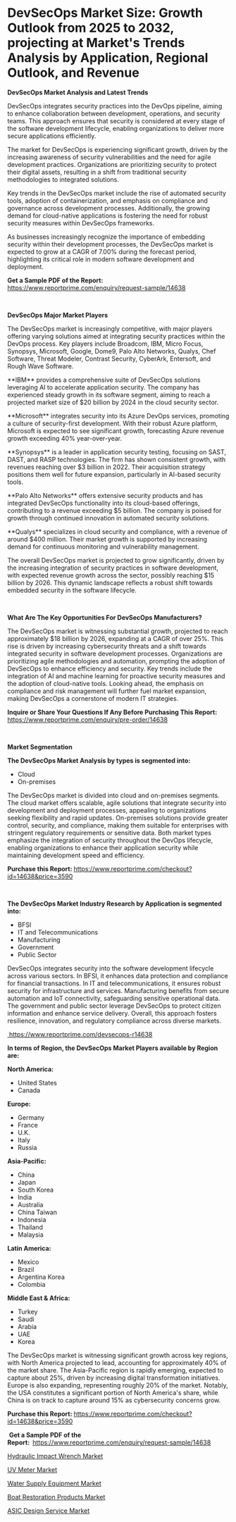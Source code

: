 <p><h1>DevSecOps Market Size: Growth Outlook from 2025 to 2032, projecting at Market's Trends Analysis by Application, Regional Outlook, and Revenue</h1></p><p><strong>DevSecOps Market Analysis and Latest Trends</strong></p>
<p><p>DevSecOps integrates security practices into the DevOps pipeline, aiming to enhance collaboration between development, operations, and security teams. This approach ensures that security is considered at every stage of the software development lifecycle, enabling organizations to deliver more secure applications efficiently. </p><p>The market for DevSecOps is experiencing significant growth, driven by the increasing awareness of security vulnerabilities and the need for agile development practices. Organizations are prioritizing security to protect their digital assets, resulting in a shift from traditional security methodologies to integrated solutions. </p><p>Key trends in the DevSecOps market include the rise of automated security tools, adoption of containerization, and emphasis on compliance and governance across development processes. Additionally, the growing demand for cloud-native applications is fostering the need for robust security measures within DevSecOps frameworks. </p><p>As businesses increasingly recognize the importance of embedding security within their development processes, the DevSecOps market is expected to grow at a CAGR of 7.00% during the forecast period, highlighting its critical role in modern software development and deployment.</p></p>
<p><strong>Get a Sample PDF of the Report:&nbsp;</strong> <a href="https://www.reportprime.com/enquiry/request-sample/14638?utm_campaign=2566&utm_medium=2&utm_source=Github&utm_content=ia&utm_term=20032025&utm_id=devsecops">https://www.reportprime.com/enquiry/request-sample/14638</a></p>
<p>&nbsp;</p>
<p><strong>DevSecOps Major Market Players</strong></p>
<p><p>The DevSecOps market is increasingly competitive, with major players offering varying solutions aimed at integrating security practices within the DevOps process. Key players include Broadcom, IBM, Micro Focus, Synopsys, Microsoft, Google, Dome9, Palo Alto Networks, Qualys, Chef Software, Threat Modeler, Contrast Security, CyberArk, Entersoft, and Rough Wave Software.</p><p>**IBM** provides a comprehensive suite of DevSecOps solutions leveraging AI to accelerate application security. The company has experienced steady growth in its software segment, aiming to reach a projected market size of $20 billion by 2024 in the cloud security sector.</p><p>**Microsoft** integrates security into its Azure DevOps services, promoting a culture of security-first development. With their robust Azure platform, Microsoft is expected to see significant growth, forecasting Azure revenue growth exceeding 40% year-over-year.</p><p>**Synopsys** is a leader in application security testing, focusing on SAST, DAST, and RASP technologies. The firm has shown consistent growth, with revenues reaching over $3 billion in 2022. Their acquisition strategy positions them well for future expansion, particularly in AI-based security tools.</p><p>**Palo Alto Networks** offers extensive security products and has integrated DevSecOps functionality into its cloud-based offerings, contributing to a revenue exceeding $5 billion. The company is poised for growth through continued innovation in automated security solutions.</p><p>**Qualys** specializes in cloud security and compliance, with a revenue of around $400 million. Their market growth is supported by increasing demand for continuous monitoring and vulnerability management.</p><p>The overall DevSecOps market is projected to grow significantly, driven by the increasing integration of security practices in software development, with expected revenue growth across the sector, possibly reaching $15 billion by 2026. This dynamic landscape reflects a robust shift towards embedded security in the software lifecycle.</p></p>
<p>&nbsp;</p>
<p><strong>What Are The Key Opportunities For DevSecOps Manufacturers?</strong></p>
<p><p>The DevSecOps market is witnessing substantial growth, projected to reach approximately $18 billion by 2026, expanding at a CAGR of over 25%. This rise is driven by increasing cybersecurity threats and a shift towards integrated security in software development processes. Organizations are prioritizing agile methodologies and automation, prompting the adoption of DevSecOps to enhance efficiency and security. Key trends include the integration of AI and machine learning for proactive security measures and the adoption of cloud-native tools. Looking ahead, the emphasis on compliance and risk management will further fuel market expansion, making DevSecOps a cornerstone of modern IT strategies.</p></p>
<p><strong>Inquire or Share Your Questions If Any Before Purchasing This Report:</strong> <a href="https://www.reportprime.com/enquiry/pre-order/14638?utm_campaign=2566&utm_medium=2&utm_source=Github&utm_content=ia&utm_term=20032025&utm_id=devsecops">https://www.reportprime.com/enquiry/pre-order/14638</a></p>
<p>&nbsp;</p>
<p><strong>Market Segmentation</strong></p>
<p><strong>The DevSecOps Market Analysis by types is segmented into:</strong></p>
<p><ul><li>Cloud</li><li>On-premises</li></ul></p>
<p><p>The DevSecOps market is divided into cloud and on-premises segments. The cloud market offers scalable, agile solutions that integrate security into development and deployment processes, appealing to organizations seeking flexibility and rapid updates. On-premises solutions provide greater control, security, and compliance, making them suitable for enterprises with stringent regulatory requirements or sensitive data. Both market types emphasize the integration of security throughout the DevOps lifecycle, enabling organizations to enhance their application security while maintaining development speed and efficiency.</p></p>
<p><strong>Purchase this Report:&nbsp;</strong><a href="https://www.reportprime.com/checkout?id=14638&price=3590&utm_campaign=2566&utm_medium=2&utm_source=Github&utm_content=ia&utm_term=20032025&utm_id=devsecops">https://www.reportprime.com/checkout?id=14638&price=3590</a></p>
<p>&nbsp;</p>
<p><strong>The DevSecOps Market Industry Research by Application is segmented into:</strong></p>
<p><ul><li>BFSI</li><li>IT and Telecommunications</li><li>Manufacturing</li><li>Government</li><li>Public Sector</li></ul></p>
<p><p>DevSecOps integrates security into the software development lifecycle across various sectors. In BFSI, it enhances data protection and compliance for financial transactions. In IT and telecommunications, it ensures robust security for infrastructure and services. Manufacturing benefits from secure automation and IoT connectivity, safeguarding sensitive operational data. The government and public sector leverage DevSecOps to protect citizen information and enhance service delivery. Overall, this approach fosters resilience, innovation, and regulatory compliance across diverse markets.</p></p>
<p><a href="https://www.reportprime.com/devsecops-r14638?utm_campaign=2566&utm_medium=2&utm_source=Github&utm_content=ia&utm_term=20032025&utm_id=devsecops">&nbsp;https://www.reportprime.com/devsecops-r14638</a></p>
<p><strong>In terms of Region, the DevSecOps Market Players available by Region are:</strong></p>
<p>
    <p> <strong> North America: </strong>
        <ul>
            <li>United States</li>
            <li>Canada</li>
        </ul>
        </p> 
    <p> <strong> Europe: </strong>
        <ul>
            <li>Germany</li>
            <li>France</li>
            <li>U.K.</li>
            <li>Italy</li>
            <li>Russia</li>
        </ul>
        </p> 
    <p> <strong> Asia-Pacific: </strong>
        <ul>
            <li>China</li>
            <li>Japan</li>
            <li>South Korea</li>
            <li>India</li>
            <li>Australia</li>
            <li>China Taiwan</li>
            <li>Indonesia</li>
            <li>Thailand</li>
            <li>Malaysia</li>
        </ul>
        </p> 
    <p> <strong> Latin America: </strong>
        <ul>
            <li>Mexico</li>
            <li>Brazil</li>
            <li>Argentina Korea</li>
            <li>Colombia</li>
        </ul>
        </p> 
    <p> <strong> Middle East & Africa: </strong>
        <ul>
            <li>Turkey</li>
            <li>Saudi</li>
            <li>Arabia</li>
            <li>UAE</li>
            <li>Korea</li>
        </ul>
    </p>
    </p>
<p><p>The DevSecOps market is witnessing significant growth across key regions, with North America projected to lead, accounting for approximately 40% of the market share. The Asia-Pacific region is rapidly emerging, expected to capture about 25%, driven by increasing digital transformation initiatives. Europe is also expanding, representing roughly 20% of the market. Notably, the USA constitutes a significant portion of North America's share, while China is on track to capture around 15% as cybersecurity concerns grow.</p></p>
<p><strong>Purchase this Report: </strong><a href="https://www.reportprime.com/checkout?id=14638&price=3590&utm_campaign=2566&utm_medium=2&utm_source=Github&utm_content=ia&utm_term=20032025&utm_id=devsecops">https://www.reportprime.com/checkout?id=14638&price=3590</a></p>
<p>&nbsp;<strong>Get a Sample PDF of the Report:&nbsp;&nbsp;</strong><a href="https://www.reportprime.com/enquiry/request-sample/14638?utm_campaign=2566&utm_medium=2&utm_source=Github&utm_content=ia&utm_term=20032025&utm_id=devsecops">https://www.reportprime.com/enquiry/request-sample/14638</a></p>
<p><strong></strong></p>
<p><p><a href="https://www.linkedin.com/pulse/hydraulic-impact-wrench-market-growth-study-offers-detailed-z7i1e?utm_campaign=2566&utm_medium=2&utm_source=Github&utm_content=ia&utm_term=20032025&utm_id=devsecops">Hydraulic Impact Wrench Market</a></p><p><a href="https://www.linkedin.com/pulse/uv-meter-market-booms-102-growth-rate-2032-key-drivers-2xl0e?utm_campaign=2566&utm_medium=2&utm_source=Github&utm_content=ia&utm_term=20032025&utm_id=devsecops">UV Meter Market</a></p><p><a href="https://www.linkedin.com/pulse/future-assessment-forecast-global-water-supply-equipment-rumle?utm_campaign=2566&utm_medium=2&utm_source=Github&utm_content=ia&utm_term=20032025&utm_id=devsecops">Water Supply Equipment Market</a></p><p><a href="https://github.com/delindacallegari68/Market-Research-Report-List-1/blob/main/boat-restoration-products-market.md?utm_campaign=2566&utm_medium=2&utm_source=Github&utm_content=ia&utm_term=20032025&utm_id=devsecops">Boat Restoration Products Market</a></p><p><a href="https://github.com/santosh758595/Market-Research-Report-List-7/blob/main/asic-design-service-market.md?utm_campaign=2566&utm_medium=2&utm_source=Github&utm_content=ia&utm_term=20032025&utm_id=devsecops">ASIC Design Service Market</a></p></p>